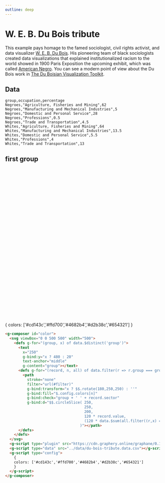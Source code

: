 ```yaml
---
outline: deep
---
```


# W. E. B. Du Bois tribute

This example pays homage to the famed sociologist, civil rights activist, and data visualizer
[W. E. B. Du Bois](https://en.wikipedia.org/wiki/W._E._B._Du_Bois). His pioneering team of black 
sociologists created data visualizations that explained institutionalized racism to the world 
showed in 1900 Paris Exposition the upcoming exhibit, which was called 
[American Negro](https://www.smithsonianmag.com/history/first-time-together-and-color-book-displays-web-du-bois-visionary-infographics-180970826/). You can see a modern point of view about the Du Bois work in 
[The Du Boisian Visualization Toolkit](https://www.dignityanddebt.org/projects/du-boisian-resources/).

## Data

```csv
group,occupation,percentage
Negroes,"Agriculture, Fisheries and Mining",62
Negroes,"Manufacturing and Mechanical Industries",5
Negroes,"Domestic and Personal Service",28
Negroes,"Professions",0.5
Negroes,"Trade and Transportation",4.5
Whites,"Agriculture, Fisheries and Mining",64
Whites,"Manufacturing and Mechanical Industries",13.5
Whites,"Domestic and Personal Service",5.5
Whites,"Professions",4
Whites,"Trade and Transportation",13
```

## first group

<g-composer id="color">
  <svg viewBox="0 0 500 500" width="500"
       style="font-family: monospace">
    <filter id="filter">
			<feTurbulence result="noise-lg"
				type="fractalNoise" baseFrequency=".04" numOctaves="1" seed="1458" />
			<feComposite result="BaseGraphic"
				in="SourceGraphic" in2="noise-lg"
				operator="arithmetic" k1="0.5" k2="0.6" k4="-.07" />
			<feComposite
				operator="arithmetic" k1="-0.8" k2="0.8" k3="1.4" />
		</filter>
    <defs g-for="(group, x) of data.$distinct('group')">
      <text 
        x="250"
        g-bind:y="x ? 480 : 30"
        text-anchor="middle"
        g-content="group.toUpperCase()"></text>
      <defs g-for="(record, n, all) of data.filter(r => r.group === group)">
        <path
          stroke="#c0c0c0"
          stroke-width="1"
          filter="url(#filter)"
          g-bind:transform="x ? $$.rotate(180,250,250) : ''"
          g-bind:fill="$.config.colors[n]"
          g-bind:check="group + ' ' + record.sector"
          g-bind:d="$$.circleSlice( 250, 
                                    250, 
                                    200,
                                    120 * record.value,
                                    (120 * data.$sum(all.filter((r,x) => x < n), 'value')) -60,
                                  )"></path>
        <!--
        <text
          g-bind:x="$.polar2cartesian( 250, 
                                    250, 
                                    200,
                                    120 * record.value - (120 * data.$sum(all.filter((r,x) => x < n), 'value')) -60,
                                  ).x"
          g-bind:y="$.polar2cartesian( 250, 
                                    250, 
                                    200,
                                    120 * record.value - (120 * data.$sum(all.filter((r,x) => x < n), 'value')) -60,
                                  ).y"
          g-content="Math.round(record.value * 1000) / 10"></text>
        <text g-content="record.sector"></text>
        -->
      </defs>
    </defs>
  </svg>
  <g-script type="plugin" src="https://cdn.graphery.online/graphane/0.1.0-alpha/plugins/shapes.js"></g-script>
  <g-script type="data" src="../data/du-bois-tribute.data.csv"></g-script>
  <g-script type="config">
    {
      colors: ['#cd143c','#ffd700','#4682b4','#d2b38c','#654321']
    }
  </g-script>
</g-composer>

```html
<g-composer id="color">
  <svg viewBox="0 0 500 500" width="500">
    <defs g-for="(group, x) of data.$distinct('group')">
      <text
        x="250"
        g-bind:y="x ? 480 : 20"
        text-anchor="middle"
        g-content="group"></text>
      <defs g-for="(record, n, all) of data.filter(r => r.group === group)">
        <path
          stroke="none"
          filter="url(#filter)"
          g-bind:transform="x ? $$.rotate(180,250,250) : ''"
          g-bind:fill="$.config.colors[n]"
          g-bind:check="group + ' ' + record.sector"
          g-bind:d="$$.circleSlice( 250, 
                                    250, 
                                    200,
                                    120 * record.value,
                                    (120 * data.$sum(all.filter((r,x) => x < n), 'value')) -60,
                                  )"></path>
      </defs>
    </defs>
  </svg>
  <g-script type="plugin" src="https://cdn.graphery.online/graphane/0.1.0-alpha/plugins/shapes.js"></g-script>
  <g-script type="data" src="../data/du-bois-tribute.data.csv"></g-script>
  <g-script type="config">
    {
    colors: ['#cd143c','#ffd700','#4682b4','#d2b38c','#654321']
    }
  </g-script>
</g-composer>
```